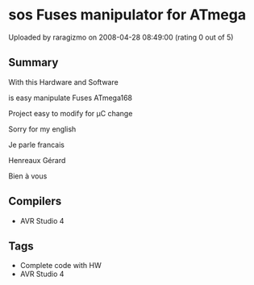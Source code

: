 # sos Fuses manipulator for ATmega

Uploaded by raragizmo on 2008-04-28 08:49:00 (rating 0 out of 5)

## Summary

With this Hardware and Software  

is easy manipulate Fuses ATmega168  

Project easy to modify for µC change


Sorry for my english  

Je parle francais  

Henreaux Gérard  

Bien à vous

## Compilers

- AVR Studio 4

## Tags

- Complete code with HW
- AVR Studio 4
